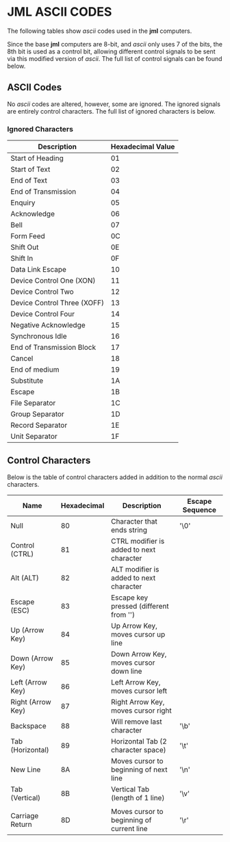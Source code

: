 # JML ASCII CODES
The following tables show *ascii* codes used in the **jml** computers.

Since the base **jml** computers are 8-bit, and *ascii* only uses 7 of the bits,
the 8th bit is used as a control bit, allowing different control signals to be 
sent via this modified version of *ascii*. The full list of control signals can 
be found below.

## ASCII Codes
No *ascii* codes are altered, however, some are ignored. The ignored signals are
entirely control characters. The full list of ignored characters is below.

### Ignored Characters
| Description | Hexadecimal Value   |
|-------------- | -------------- |
| Start of Heading | 01 |
| Start of Text | 02 |
| End of Text | 03 |
| End of Transmission | 04 |
| Enquiry | 05 |
| Acknowledge | 06 |
| Bell | 07 |
| Form Feed | 0C |
| Shift Out | 0E |
| Shift In | 0F |
| Data Link Escape | 10 |
| Device Control One (XON) | 11 |
| Device Control Two | 12 |
| Device Control Three (XOFF) | 13 |
| Device Control Four | 14 |
| Negative Acknowledge | 15 |
| Synchronous Idle | 16 |
| End of Transmission Block | 17 |
| Cancel | 18 |
| End of medium | 19 |
| Substitute | 1A |
| Escape | 1B |
| File Separator | 1C |
| Group Separator | 1D |
| Record Separator | 1E |
| Unit Separator | 1F |

## Control Characters
Below is the table of control characters added in addition to the normal *ascii*
characters.

| Name              | Hexadecimal | Description                                   | Escape Sequence |
| ----------------- | ----------- | --------------------------------------------- | --------------- |
| Null              | 80          | Character that ends string                    | '\0'            |
| Control (CTRL)    | 81          | CTRL modifier is added to next character      |                 |
| Alt (ALT)         | 82          | ALT modifier is added to next character       |                 |
| Escape (ESC)      | 83          | Escape key pressed (different from '\')       |                 |
| Up (Arrow Key)    | 84          | Up Arrow Key, moves cursor up line            |                 |
| Down (Arrow Key)  | 85          | Down Arrow Key, moves cursor down line        |                 |
| Left (Arrow Key)  | 86          | Left Arrow Key, moves cursor left             |                 |
| Right (Arrow Key) | 87          | Right Arrow Key, moves cursor right           |                 |
| Backspace         | 88          | Will remove last character                    | '\b'            |
| Tab (Horizontal)  | 89          | Horizontal Tab (2 character space)            | '\t'            |
| New Line          | 8A          | Moves cursor to beginning of next line        | '\n'            |
| Tab (Vertical)    | 8B          | Vertical Tab (length of 1 line)               | '\v'            |
|                   |             |                                               |                 |
| Carriage Return   | 8D          | Moves cursor to beginning of current line     | '\r'            |
